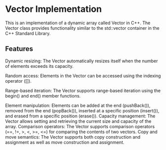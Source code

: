 # Vector Implementation
This is an implementation of a dynamic array called Vector in C++. The Vector class provides functionality similar to the std::vector
container in the C++ Standard Library.

## Features
Dynamic resizing: The Vector automatically resizes itself when the number of elements exceeds its capacity.

Random access: Elements in the Vector can be accessed using the indexing operator ([]).

Range-based iteration: The Vector supports range-based iteration using the begin() and end() member functions.

Element manipulation: Elements can be added at the end (pushBack()), removed from the end (popBack()), inserted at a specific position (insert()), and erased from a specific position (erase()).
Capacity management: The Vector allows setting and retrieving the current size and capacity of the array.
Comparison operators: The Vector supports comparison operators (==, !=, >, <, >=, <=) for comparing the contents of two vectors.
Copy and move semantics: The Vector supports both copy construction and assignment as well as move construction and assignment.
